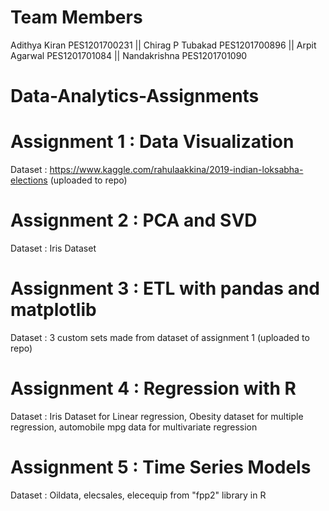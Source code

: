 # Team Members 
Adithya Kiran PES1201700231 || Chirag P Tubakad PES1201700896 || Arpit Agarwal PES1201701084 || Nandakrishna PES1201701090

# Data-Analytics-Assignments
# Assignment 1 : Data Visualization
Dataset : https://www.kaggle.com/rahulaakkina/2019-indian-loksabha-elections (uploaded to repo)
# Assignment 2 : PCA and SVD
Dataset : Iris Dataset
# Assignment 3 : ETL with pandas and matplotlib
Dataset : 3 custom sets made from dataset of assignment 1 (uploaded to repo)
# Assignment 4 : Regression with R
Dataset : Iris Dataset for Linear regression, Obesity dataset for multiple regression, automobile mpg data for multivariate regression
# Assignment 5 : Time Series Models
Dataset : Oildata, elecsales, elecequip from "fpp2" library in R
